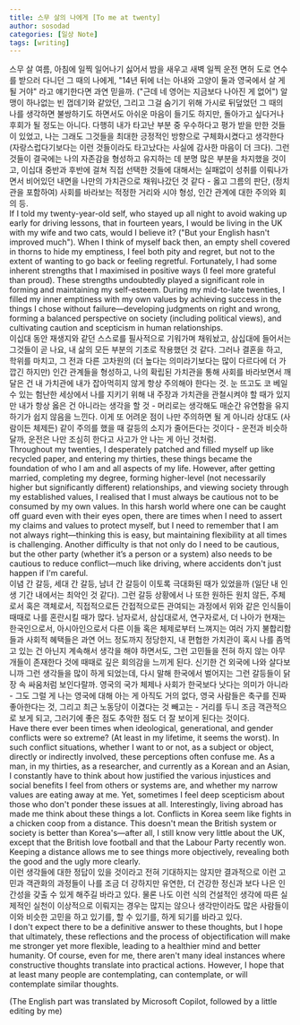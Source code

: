 ```yaml
---
title: 스무 살의 나에게 [To me at twenty]
author: sosodad
categories: [일상 Note]
tags: [writing]
---
```


스무 살 여름, 아침에 일찍 일어나기 싫어서 밤을 새우고 새벽 일찍 운전 면허 도로 연수를 받으러 다니던 그 때의 나에게, "14년 뒤에 너는 아내와 고양이 둘과 영국에서 살 게 될 거야" 라고 얘기한다면 과연 믿을까. ("근데 네 영어는 지금보다 나아진 게 없어") 알맹이 하나없는 빈 껍데기와 같았던, 그리고 그걸 숨기기 위해 가시로 뒤덮었던 그 때의 나를 생각하면 불쌍하기도 하면서도 아쉬운 마음이 들기도 하지만, 돌아가고 싶다거나 후회가 될 정도는 아니다. 다행히 내가 타고난 부분 중 우수하다고 평가 받을 만한 것들이 있었고, 나는 그래도 그것들을 최대한 긍정적인 방향으로 구체화시켰다고 생각한다 (자랑스럽다기보다는 이런 것들이라도 타고났다는 사실에 감사한 마음이 더 크다). 그런 것들이 결국에는 나의 자존감을 형성하고 유지하는 데 분명 많은 부분을 차지했을 것이고, 이십대 중반과 후반에 걸쳐 직접 선택한 것들에 대해서는 실패없이 성취를 이뤄나가면서 비어있던 내면을 나만의 가치관으로 채워나갔던 것 같다 - 옳고 그름의 판단, (정치관을 포함하여) 사회를 바라보는 적정한 거리와 시야 형성, 인간 관계에 대한 주의와 회의 등.  
If I told my twenty-year-old self, who stayed up all night to avoid waking up early for driving lessons, that in fourteen years, I would be living in the UK with my wife and two cats, would I believe it? ("But your English hasn't improved much"). When I think of myself back then, an empty shell covered in thorns to hide my emptiness, I feel both pity and regret, but not to the extent of wanting to go back or feeling regretful. Fortunately, I had some inherent strengths that I maximised in positive ways (I feel more grateful than proud). These strengths undoubtedly played a significant role in forming and maintaining my self-esteem. During my mid-to-late twenties, I filled my inner emptiness with my own values by achieving success in the things I chose without failure—developing judgments on right and wrong, forming a balanced perspective on society (including political views), and cultivating caution and scepticism in human relationships.  
이십대 동안 재생지와 같던 스스로를 필사적으로 기워가며 채워놨고, 삼십대에 들어서는 그것들이 곧 나요, 내 삶의 모든 부분의 기초로 작용했던 것 같다. 그러나 결혼을 하고, 학위를 마치고, 그 전과 다른 고차원의 (더 높다는 의미라기보다는 많이 다르다에 더 가깝긴 하지만) 인간 관계들을 형성하고, 나의 확립된 가치관을 통해 사회를 바라보면서 깨달은 건 내 가치관에 내가 잡아먹히지 않게 항상 주의해야 한다는 것. 눈 뜨고도 코 베일 수 있는 험난한 세상에서 나를 지키기 위해 내 주장과 가치관을 관철시켜야 할 때가 있지만 내가 항상 옳은 건 아니라는 생각을 할 것 - 머리로는 생각해도 매순간 유연함을 유지하기가 쉽지 않음을 느낀다. 이게 또 어려운 점이 나만 주의하면 될 게 아니라 상대도 (사람이든 체제든) 같이 주의를 했을 때 갈등의 소지가 줄어든다는 것이다 - 운전과 비슷하달까, 운전은 나만 조심히 한다고 사고가 안 나는 게 아닌 것처럼.  
Throughout my twenties, I desperately patched and filled myself up like recycled paper, and entering my thirties, these things became the foundation of who I am and all aspects of my life. However, after getting married, completing my degree, forming higher-level (not necessarily higher but significantly different) relationships, and viewing society through my established values, I realised that I must always be cautious not to be consumed by my own values. In this harsh world where one can be caught off guard even with their eyes open, there are times when I need to assert my claims and values to protect myself, but I need to remember that I am not always right—thinking this is easy, but maintaining flexibility at all times is challenging. Another difficulty is that not only do I need to be cautious, but the other party (whether it’s a person or a system) also needs to be cautious to reduce conflict—much like driving, where accidents don't just happen if I'm careful.  
이념 간 갈등, 세대 간 갈등, 남녀 간 갈등이 이토록 극대화된 때가 있었을까 (일단 내 인생 기간 내에서는 최악인 것 같다). 그런 갈등 상황에서 나 또한 원하든 원치 않든, 주체로서 혹은 객체로서, 직접적으로든 간접적으로든 관여되는 과정에서 위와 같은 인식들이 때때로 나를 혼란시킬 때가 많다. 남자로서, 삼십대로서, 연구자로서, 더 나아가 현재는 한국인으로서, 아시아인으로서 다른 이들 혹은 체제로부터 느껴지는 여러 가지 불합리함들과 사회적 혜택들은 과연 어느 정도까지 정당한지, 내 편협한 가치관이 혹시 나를 좀먹고 있는 건 아닌지 계속해서 생각을 해야 하면서도, 그런 고민들을 전혀 하지 않는 아무개들이 존재한다 것에 때때로 깊은 회의감을 느끼게 된다. 신기한 건 외국에 나와 살다보니까 그런 생각들을 많이 하게 되었는데, 다시 말해 한국에서 벌어지는 그런 갈등들이 닭장 속 싸움처럼 보인다랄까. 영국의 국가 체제나 사회가 한국보다 낫다는 의미가 아니라 - 그도 그럴 게 나는 영국에 대해 아는 게 아직도 거의 없다, 영국 사람들은 축구를 진짜 좋아한다는 것, 그리고 최근 노동당이 이겼다는 것 빼고는 - 거리를 두니 조금 객관적으로 보게 되고, 그러기에 좋은 점도 추악한 점도 더 잘 보이게 된다는 것이다.  
Have there ever been times when ideological, generational, and gender conflicts were so extreme? (At least in my lifetime, it seems the worst). In such conflict situations, whether I want to or not, as a subject or object, directly or indirectly involved, these perceptions often confuse me. As a man, in my thirties, as a researcher, and currently as a Korean and an Asian, I constantly have to think about how justified the various injustices and social benefits I feel from others or systems are, and whether my narrow values are eating away at me. Yet, sometimes I feel deep scepticism about those who don't ponder these issues at all. Interestingly, living abroad has made me think about these things a lot. Conflicts in Korea seem like fights in a chicken coop from a distance. This doesn't mean the British system or society is better than Korea's—after all, I still know very little about the UK, except that the British love football and that the Labour Party recently won. Keeping a distance allows me to see things more objectively, revealing both the good and the ugly more clearly.  
이런 생각들에 대한 정답이 있을 것이라고 전혀 기대하지는 않지만 결과적으로 이런 고민과 객관화의 과정들이 나를 조금 더 강하지만 유연한, 더 건강한 정신과 보다 나은 인간성을 갖출 수 있게 해주길 바라고 있다. 물론 나도 이런 식의 건설적인 생각에 따른 실제적인 실천이 이상적으로 이뤄지는 경우는 많지는 않으나 생각만이라도 많은 사람들이 이와 비슷한 고민을 하고 있기를, 할 수 있기를, 하게 되기를 바라고 있다.  
I don't expect there to be a definitive answer to these thoughts, but I hope that ultimately, these reflections and the process of objectification will make me stronger yet more flexible, leading to a healthier mind and better humanity. Of course, even for me, there aren't many ideal instances where constructive thoughts translate into practical actions. However, I hope that at least many people are contemplating, can contemplate, or will contemplate similar thoughts.  
  
(The English part was translated by Microsoft Copilot, followed by a little editing by me)